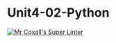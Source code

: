 # Unit4-02-Python
[![Mr Coxall's Super Linter](https://github.com/ICS3U-C-Programming-ZakG/Unit4-02-Python/workflows/Mr%20Coxall's%20Super%20Linter/badge.svg)](https://github.com/ICS3U-C-Programming-ZakG/Unit4-02-Python/actions/)
